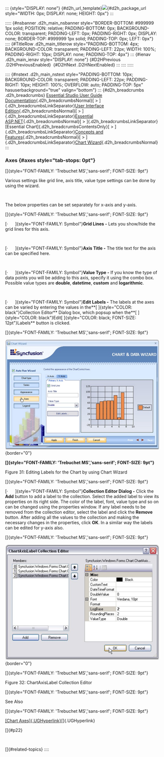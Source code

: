 ::: {style="DISPLAY: none"}
[](ms-xhelp:///?Id=d2h_url_template){#d2h_url_template}![](!package_url!){#d2h_package_url style="WIDTH: 0px; DISPLAY: none; HEIGHT: 0px"}
:::

::::: {#nsbanner .d2h_main_nsbanner style="BORDER-BOTTOM: #999999 1px solid; POSITION: relative; PADDING-BOTTOM: 0px; BACKGROUND-COLOR: transparent; PADDING-LEFT: 0px; PADDING-RIGHT: 0px; DISPLAY: none; BORDER-TOP: #999999 1px solid; PADDING-TOP: 0px; LEFT: 0px"}
:::: {#TitleRow .d2h_main_titlerow style="PADDING-BOTTOM: 4px; BACKGROUND-COLOR: transparent; PADDING-LEFT: 22px; WIDTH: 100%; PADDING-RIGHT: 10px; DISPLAY: none; PADDING-TOP: 4px"}
::: {#ienav .d2h_main_ienav style="DISPLAY: none"}
[](ms-xhelp:///?Id=bbb5d7b9-24f2-498b-8957-c9ca7c2c386c){#D2HPrevious .D2HPreviousEnabled}  [](ms-xhelp:///?Id=6b19608e-d210-4c7e-a865-9bd8ab1fb79c){#D2HNext .D2HNextEnabled}
:::
::::
:::::

:::: {#nstext .d2h_main_nstext style="PADDING-BOTTOM: 10px; BACKGROUND-COLOR: transparent; PADDING-LEFT: 22px; PADDING-RIGHT: 10px; HEIGHT: 100%; OVERFLOW: auto; PADDING-TOP: 5px" hasuserbackground="true" valign="bottom"}
::: {#d2h_breadcrumbs .d2h_breadcrumbs}
[Essential Studio User Guide Documentation](ms-xhelp:///?Id=12457748-09e3-4d74-a240-8e049cedf030){.d2h_breadcrumbsNormal}[ \> ]{.d2h_breadcrumbsLinkSeparator}[User Interface Edition](ms-xhelp:///?Id=c29296b7-531c-413b-a0ec-488ca1f7f669){.d2h_breadcrumbsNormal}[ \> ]{.d2h_breadcrumbsLinkSeparator}[Essential ASP.NET](ms-xhelp:///?Id=25c35330-c127-4dad-9a92-ed79dc7261a6){.d2h_breadcrumbsNormal}[ \> ]{.d2h_breadcrumbsLinkSeparator}[Essential Chart]{.d2h_breadcrumbsContentsOnly}[ \> ]{.d2h_breadcrumbsLinkSeparator}[Concepts and Features](ms-xhelp:///?Id=100687ce-82f2-4424-9d16-0949ea76cf15){.d2h_breadcrumbsNormal}[ \> ]{.d2h_breadcrumbsLinkSeparator}[Chart Wizard](ms-xhelp:///?Id=e2110244-a999-4f4b-851c-528511d6f865){.d2h_breadcrumbsNormal}
:::

### Axes {#axes style="tab-stops: 0pt"}

[]{style="FONT-FAMILY: 'Trebuchet MS','sans-serif'; FONT-SIZE: 9pt"} 

Various settings like grid line, axis title, value type settings can be done by using the wizard.

 

The below properties can be set separately for x-axis and y-axis.

[]{style="FONT-FAMILY: 'Trebuchet MS','sans-serif'; FONT-SIZE: 9pt"} 

[·      ]{style="FONT-FAMILY: Symbol"}**Grid Lines -** Lets you show/hide the grid lines for this axis.

 

[·      ]{style="FONT-FAMILY: Symbol"}**Axis Title -** The title text for the axis can be specified here.

 

[·      ]{style="FONT-FAMILY: Symbol"}**Value Type -** If you know the type of data points you will be adding to this axis, specify it using the combo box. Possible value types are **double**, **datetime**, **custom** and **logarithmic**.

 

[·      ]{style="FONT-FAMILY: Symbol"}**Edit Labels -** The labels at the axes can be varied by entering the values in the**[ ]{style="COLOR: black"}Collection Editor** Dialog box, which popsup when the**[ ]{style="COLOR: black"}Edit[ ]{style="COLOR: black; FONT-SIZE: 12pt"}Labels** button is clicked.

[]{style="FONT-FAMILY: 'Trebuchet MS','sans-serif'; FONT-SIZE: 9pt"} 

![](ImagesExt/image64_36.jpg){border="0"}

**[]{style="FONT-FAMILY: 'Trebuchet MS','sans-serif'; FONT-SIZE: 9pt"}** 

Figure 31: Editing Labels for the Chart by using Chart Wizard

[]{style="FONT-FAMILY: 'Trebuchet MS','sans-serif'; FONT-SIZE: 9pt"} 

[·      ]{style="FONT-FAMILY: Symbol"}**Collection Editor Dialog -** Click the **Add** button to add a label to the collection. Select the added label to view its properties on its right side. The color of the label, font, value type and so on can be changed using the properties window. If any label needs to be removed from the collection editor, select the label and click the **Remove** button. After adding all the values to the collection and making the necessary changes in the properties, click **OK**. In a similar way the labels can be edited for y-axis also.

[]{style="FONT-FAMILY: 'Trebuchet MS','sans-serif'; FONT-SIZE: 9pt"} 

![](ImagesExt/image64_37.jpg){border="0"}

[]{style="FONT-FAMILY: 'Trebuchet MS','sans-serif'; FONT-SIZE: 9pt"} 

Figure 32: ChartAxisLabel Collection Editor

[]{style="FONT-FAMILY: 'Trebuchet MS','sans-serif'; FONT-SIZE: 9pt"} 

See Also

[]{style="FONT-FAMILY: 'Trebuchet MS','sans-serif'; FONT-SIZE: 9pt"} 

[[Chart Axes]{.UGHyperlink}](ms-xhelp:///?Id=accff84e-5b28-4d62-ac37-1d8f98cb1ab4)[]{.UGHyperlink}

[]{#p22} 

 

[]{#related-topics}
::::

